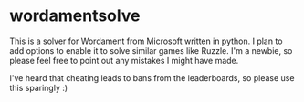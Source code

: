 wordamentsolve
==============

This is a solver for Wordament from Microsoft written in python. 
I plan to add options to enable it to solve similar games like Ruzzle.
I'm a newbie, so please feel free to point out any mistakes I might have made.

I've heard that cheating leads to bans from the leaderboards, so please use this sparingly :)

